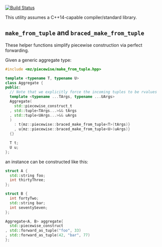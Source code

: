 [![Build Status](https://travis-ci.org/mikezackles/piecewise.svg?branch=master)](https://travis-ci.org/mikezackles/piecewise)

This utility assumes a C++14-capable compiler/standard library.

`make_from_tuple` and `braced_make_from_tuple`
--

These helper functions simplify piecewise construction via perfect forwarding.

Given a generic aggregate type:
```c++
#include <mz/piecewise/make_from_tuple.hpp>

template <typename T, typename U>
class Aggregate {
public:
  // Note that we explicitly force the incoming tuples to be rvalues
  template <typename ...TArgs, typename ...UArgs>
  Aggregate(
    std::piecewise_construct_t
  , std::tuple<TArgs...>&& tArgs
  , std::tuple<UArgs...>&& uArgs
  )
    : t{mz::piecewise::braced_make_from_tuple<T>(tArgs)}
    , u{mz::piecewise::braced_make_from_tuple<U>(uArgs)}
  {}

  T t;
  U u;
};
```

an instance can be constructed like this:
```c++
struct A {
  std::string foo;
  int thirtyThree;
};

struct B {
  int fortyTwo;
  std::string bar;
  int seventySeven;
};

Aggregate<A, B> aggregate{
  std::piecewise_construct
, std::forward_as_tuple("foo", 33)
, std::forward_as_tuple(42, "bar", 77)
};
```
